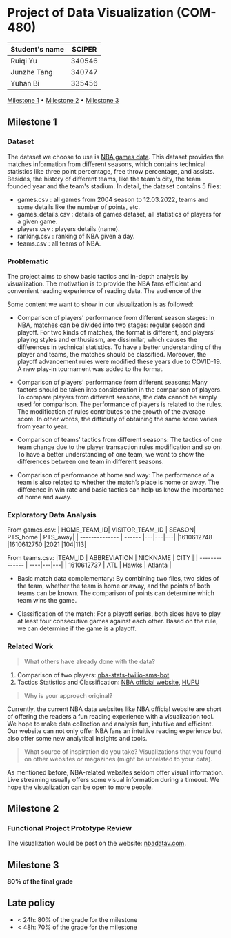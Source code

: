 # Project of Data Visualization (COM-480)

| Student's name | SCIPER |
| -------------- | ------ |
|Ruiqi Yu |340546 |
|Junzhe Tang |340747 |
|Yuhan Bi |335456 |

[Milestone 1](#milestone-1) • [Milestone 2](#milestone-2) • [Milestone 3](#milestone-3)

## Milestone 1 

### Dataset

The dataset we choose to use is [NBA games data](https://www.kaggle.com/datasets/nathanlauga/nba-games). 
This dataset provides the matches information from different seasons, which contains technical statistics like three point percentage, free throw percentage, and assists. 
Besides, the history of different teams, like the team's city, the team founded year and the team's stadium. 
In detail, the dataset contains 5 files:
+ games.csv : all games from 2004 season to 12.03.2022, teams and some details like the number of points, etc.
+ games_details.csv : details of games dataset, all statistics of players for a given game.
+ players.csv : players details (name).
+ ranking.csv : ranking of NBA given a day.
+ teams.csv : all teams of NBA.

### Problematic

The project aims to show basic tactics and in-depth analysis by visualization. The motivation is to provide the NBA fans efficient and convenient reading experience of reading data. The audience of the

Some content we want to show in our visualization is as followed:

+ Comparison of players’ performance from different season stages:
In NBA, matches can be divided into two stages: regular season and playoff. For two kinds of matches, the format is different, and players’ playing styles and enthusiasm, are dissimilar, which causes the differences in technical statistics. To have a better understanding of the player and teams, the matches should be classified. Moreover, the playoff advancement rules were modified these years due to COVID-19. A new play-in tournament was added to the format. 

+ Comparison of players’ performance from different seasons:
Many factors should be taken into consideration in the comparison of players. To compare players from different seasons, the data cannot be simply used for comparison. The performance of players is related to the rules. The modification of rules contributes to the growth of the average score. In other words, the difficulty of obtaining the same score varies from year to year.

+ Comparison of teams’ tactics from different seasons:
The tactics of one team change due to the player transaction rules modification and so on. To have a better understanding of one team, we want to show the differences between one team in different seasons.

+ Comparison of performance at home and way:
The performance of a team is also related to whether the match’s place is home or away. The difference in win rate and basic tactics can help us know the importance of home and away.

### Exploratory Data Analysis

From games.csv:
| HOME_TEAM_ID| VISITOR_TEAM_ID | SEASON| PTS_home | PTS_away|
| -------------- | ------ |---|---|---|
|1610612748 |1610612750 |2021 |104|113|

From teams.csv: 
|TEAM_ID | ABBREVIATION | NICKNAME | CITY |
| -------------- | ----|---|---|
| 1610612737 | ATL | Hawks | Atlanta |

+ Basic match data complementary:
By combining two files, two sides of the team, whether the team is home or away, and the points of both teams can be known. The comparison of points can determine which team wins the game.

+ Classification of the match:
For a playoff series, both sides have to play at least four consecutive games against each other. Based on the rule, we can determine if the game is a playoff.

### Related Work
>What others have already done with the data?
1. Comparison of two players:
[nba-stats-twilio-sms-bot](https://github.com/elizabethsiegle/nba-stats-twilio-sms-bot)
2. Tactics Statistics and Classification:
[NBA official website](https://www.nba.com/stats/), [HUPU](https://nba.hupu.com/)

>Why is your approach original?

Currently, the current NBA data websites like NBA official website are short of offering the readers a fun reading experience with a visualization tool. We hope to make data collection and analysis fun, intuitive and efficient. Our website can not only offer NBA fans an intuitive reading experience but also offer some new analytical insights and tools.

>What source of inspiration do you take? Visualizations that you found on other websites or magazines (might be unrelated to your data).
>
As mentioned before, NBA-related websites seldom offer visual information. Live streaming usually offers some visual information during a timeout. We hope the visualization can be open to more people.



## Milestone 2 


### Functional Project Prototype Review

The visualization would be post on the website: [nbadatav.com](http://nbadatav.com/).

## Milestone 3

**80% of the final grade**


## Late policy

- < 24h: 80% of the grade for the milestone
- < 48h: 70% of the grade for the milestone


